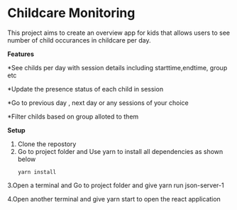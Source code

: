 # Childcare Monitoring

This project aims to create an overview app for kids that allows users to see number of child occurances in childcare per day.

**Features**

*See childs per day with session details including starttime,endtime, group etc

*Update the presence status of each child in session

*Go to previous day , next day or any sessions of your choice

*Filter childs based on group alloted to them


**Setup**

1. Clone the repostory
2. Go to project folder and Use yarn to install all dependencies as shown below
   ```
   yarn install
   ```

3.Open a terminal and Go to project folder and give yarn run json-server-1

4.Open another terminal and give yarn start to open the react application



